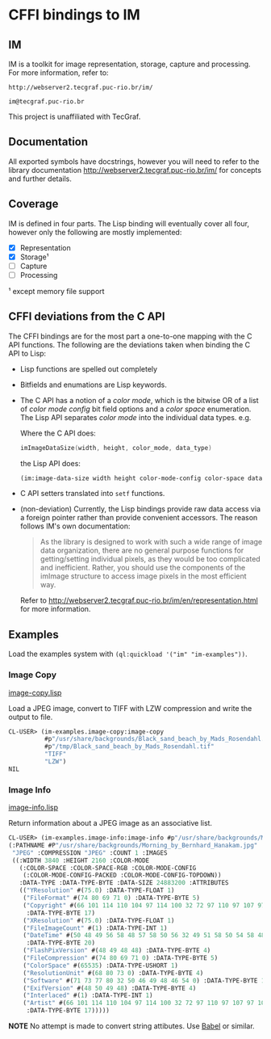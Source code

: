 # CFFI bindings to IM

## IM

IM is a toolkit for image representation, storage, capture and
processing. For more information, refer to:

    http://webserver2.tecgraf.puc-rio.br/im/

    im@tecgraf.puc-rio.br
   
This project is unaffiliated with TecGraf.

## Documentation

All exported symbols have docstrings, however you will need to refer
to the library documentation http://webserver2.tecgraf.puc-rio.br/im/
for concepts and further details.

## Coverage

IM is defined in four parts. The Lisp binding will eventually cover
all four, however only the following are mostly implemented:

- [x] Representation
- [x] Storage¹
- [ ] Capture
- [ ] Processing

¹ except memory file support

## CFFI deviations from the C API

The CFFI bindings are for the most part a one-to-one mapping with the
C API functions. The following are the deviations taken when binding
the C API to Lisp:

* Lisp functions are spelled out completely

* Bitfields and enumations are Lisp keywords.

* The C API has a notion of a *color mode*, which is the bitwise OR of
  a list of *color mode config* bit field options and a *color space*
  enumeration. The Lisp API separates *color mode* into the individual
  data types. e.g.
  
  Where the C API does:
  
  ```c
  imImageDataSize(width, height, color_mode, data_type)
  ```
  
  the Lisp API does:
  
  ```lisp
  (im:image-data-size width height color-mode-config color-space data-type)
  ```

* C API setters translated into `setf` functions.

* (non-deviation) Currently, the Lisp bindings provide raw data access
  via a foreign pointer rather than provide convenient accessors. The
  reason follows IM's own documentation:
  
    > As the library is designed to work with such a wide range of
    > image data organization, there are no general purpose functions
    > for getting/setting individual pixels, as they would be too
    > complicated and inefficient. Rather, you should use the
    > components of the imImage structure to access image pixels in
    > the most efficient way.
    
  Refer to
  http://webserver2.tecgraf.puc-rio.br/im/en/representation.html for
  more information.

## Examples

Load the examples system with `(ql:quickload '("im" "im-examples"))`.

### Image Copy

[image-copy.lisp](https://github.com/lispnik/im/blob/master/examples/image-copy.lisp)

Load a JPEG image, convert to TIFF with LZW compression and write the
output to file.

```lisp
CL-USER> (im-examples.image-copy:image-copy
          #p"/usr/share/backgrounds/Black_sand_beach_by_Mads_Rosendahl.jpg"
          #p"/tmp/Black_sand_beach_by_Mads_Rosendahl.tif"
          "TIFF"
          "LZW")
NIL
```

### Image Info

[image-info.lisp](https://github.com/lispnik/im/blob/master/examples/image-info.lisp)

Return information about a JPEG image as an associative list.

```lisp
CL-USER> (im-examples.image-info:image-info #p"/usr/share/backgrounds/Morning_by_Bernhard_Hanakam.jpg")
(:PATHNAME #P"/usr/share/backgrounds/Morning_by_Bernhard_Hanakam.jpg" :FORMAT
 "JPEG" :COMPRESSION "JPEG" :COUNT 1 :IMAGES
 ((:WIDTH 3840 :HEIGHT 2160 :COLOR-MODE
   (:COLOR-SPACE :COLOR-SPACE-RGB :COLOR-MODE-CONFIG
    (:COLOR-MODE-CONFIG-PACKED :COLOR-MODE-CONFIG-TOPDOWN))
   :DATA-TYPE :DATA-TYPE-BYTE :DATA-SIZE 24883200 :ATTRIBUTES
   (("YResolution" #(75.0) :DATA-TYPE-FLOAT 1)
    ("FileFormat" #(74 80 69 71 0) :DATA-TYPE-BYTE 5)
    ("Copyright" #(66 101 114 110 104 97 114 100 32 72 97 110 97 107 97 109 0)
     :DATA-TYPE-BYTE 17)
    ("XResolution" #(75.0) :DATA-TYPE-FLOAT 1)
    ("FileImageCount" #(1) :DATA-TYPE-INT 1)
    ("DateTime" #(50 48 49 56 58 48 57 58 50 56 32 49 51 58 50 54 58 48 53 0)
     :DATA-TYPE-BYTE 20)
    ("FlashPixVersion" #(48 49 48 48) :DATA-TYPE-BYTE 4)
    ("FileCompression" #(74 80 69 71 0) :DATA-TYPE-BYTE 5)
    ("ColorSpace" #(65535) :DATA-TYPE-USHORT 1)
    ("ResolutionUnit" #(68 80 73 0) :DATA-TYPE-BYTE 4)
    ("Software" #(71 73 77 80 32 50 46 49 48 46 54 0) :DATA-TYPE-BYTE 12)
    ("ExifVersion" #(48 50 49 48) :DATA-TYPE-BYTE 4)
    ("Interlaced" #(1) :DATA-TYPE-INT 1)
    ("Artist" #(66 101 114 110 104 97 114 100 32 72 97 110 97 107 97 109 0)
     :DATA-TYPE-BYTE 17)))))
```

**NOTE** No attempt is made to convert string attibutes. Use
[Babel](https://github.com/cl-babel/babel) or similar.
